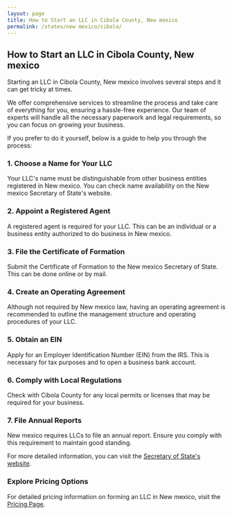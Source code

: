 ```yaml
---
layout: page
title: How to Start an LLC in Cibola County, New mexico
permalink: /states/new mexico/cibola/
---
```


<h2>How to Start an LLC in Cibola County, New mexico</h2>

<p>Starting an LLC in Cibola County, New mexico involves several steps and it can get tricky at times.</p>

<p>We offer comprehensive services to streamline the process and take care of everything for you, ensuring a hassle-free experience. Our team of experts will handle all the necessary paperwork and legal requirements, so you can focus on growing your business.</p>

<p>If you prefer to do it yourself, below is a guide to help you through the process:</p>

<h3>1. Choose a Name for Your LLC</h3>
<p>Your LLC's name must be distinguishable from other business entities registered in New mexico. You can check name availability on the New mexico Secretary of State's website.</p>

<h3>2. Appoint a Registered Agent</h3>
<p>A registered agent is required for your LLC. This can be an individual or a business entity authorized to do business in New mexico.</p>

<h3>3. File the Certificate of Formation</h3>
<p>Submit the Certificate of Formation to the New mexico Secretary of State. This can be done online or by mail.</p>

<h3>4. Create an Operating Agreement</h3>
<p>Although not required by New mexico law, having an operating agreement is recommended to outline the management structure and operating procedures of your LLC.</p>

<h3>5. Obtain an EIN</h3>
<p>Apply for an Employer Identification Number (EIN) from the IRS. This is necessary for tax purposes and to open a business bank account.</p>

<h3>6. Comply with Local Regulations</h3>
<p>Check with Cibola County for any local permits or licenses that may be required for your business.</p>

<h3>7. File Annual Reports</h3>
<p>New mexico requires LLCs to file an annual report. Ensure you comply with this requirement to maintain good standing.</p>

<p>For more detailed information, you can visit the <a href="https://www.sos.new mexico.gov/">Secretary of State's website</a>.</p>

<h3>Explore Pricing Options</h3>
<p>For detailed pricing information on forming an LLC in New mexico, visit the <a href="{ '/new-pricing/' | relative_url }">Pricing Page</a>.</p>
